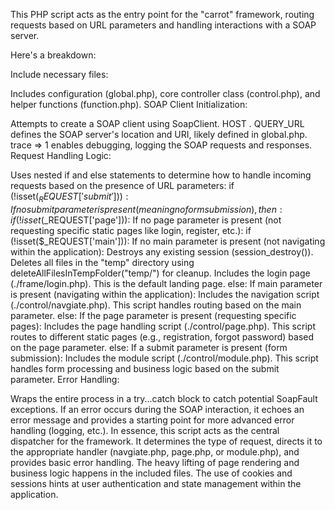 This PHP script acts as the entry point for the "carrot" framework, routing requests based on URL parameters and handling interactions with a SOAP server.

Here's a breakdown:

Include necessary files:

Includes configuration (global.php), core controller class (control.php), and helper functions (function.php).
SOAP Client Initialization:

Attempts to create a SOAP client using SoapClient.
HOST . QUERY_URL defines the SOAP server's location and URI, likely defined in global.php.
trace => 1 enables debugging, logging the SOAP requests and responses.
Request Handling Logic:

Uses nested if and else statements to determine how to handle incoming requests based on the presence of URL parameters:
if (!isset($_REQUEST['submit'])): If no submit parameter is present (meaning no form submission), then:
if (!isset($_REQUEST['page'])): If no page parameter is present (not requesting specific static pages like login, register, etc.):
if (!isset($_REQUEST['main'])): If no main parameter is present (not navigating within the application):
Destroys any existing session (session_destroy()).
Deletes all files in the "temp" directory using deleteAllFilesInTempFolder("temp/") for cleanup.
Includes the login page (./frame/login.php). This is the default landing page.
else: If main parameter is present (navigating within the application):
Includes the navigation script (./control/navgiate.php). This script handles routing based on the main parameter.
else: If the page parameter is present (requesting specific pages):
Includes the page handling script (./control/page.php). This script routes to different static pages (e.g., registration, forgot password) based on the page parameter.
else: If a submit parameter is present (form submission):
Includes the module script (./control/module.php). This script handles form processing and business logic based on the submit parameter.
Error Handling:

Wraps the entire process in a try...catch block to catch potential SoapFault exceptions. If an error occurs during the SOAP interaction, it echoes an error message and provides a starting point for more advanced error handling (logging, etc.).
In essence, this script acts as the central dispatcher for the framework. It determines the type of request, directs it to the appropriate handler (navgiate.php, page.php, or module.php), and provides basic error handling. The heavy lifting of page rendering and business logic happens in the included files. The use of cookies and sessions hints at user authentication and state management within the application.
